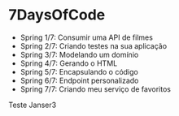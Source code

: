 # 7DaysOfCode 

* Spring 1/7: Consumir uma API de filmes
* Spring 2/7: Criando testes na sua aplicação
* Spring 3/7: Modelando um domínio
* Spring 4/7: Gerando o HTML
* Spring 5/7: Encapsulando o código
* Spring 6/7: Endpoint personalizado
* Spring 7/7: Criando meu serviço de favoritos

Teste Janser3
